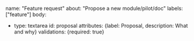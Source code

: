 name: "Feature request"
about: "Propose a new module/pilot/doc"
labels: ["feature"]
body:
  - type: textarea
    id: proposal
    attributes: {label: Proposal, description: What and why}
    validations: {required: true}
